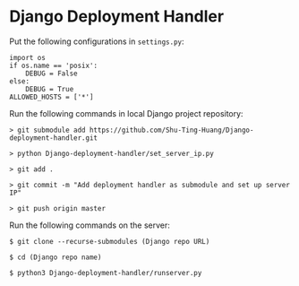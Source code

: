 # Django Deployment Handler
Put the following configurations in `settings.py`:
```
import os
if os.name == 'posix':
    DEBUG = False
else:
    DEBUG = True
ALLOWED_HOSTS = ['*']
```
Run the following commands in local Django project repository:

`> git submodule add https://github.com/Shu-Ting-Huang/Django-deployment-handler.git`

`> python Django-deployment-handler/set_server_ip.py`

`> git add .`

`> git commit -m "Add deployment handler as submodule and set up server IP"`

`> git push origin master`

Run the following commands on the server:

`$ git clone --recurse-submodules (Django repo URL)`

`$ cd (Django repo name)`

`$ python3 Django-deployment-handler/runserver.py`
